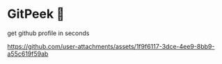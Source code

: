 # GitPeek 🫣
get  github profile in seconds 


https://github.com/user-attachments/assets/1f9f6117-3dce-4ee9-8bb9-a55c619f59ab

